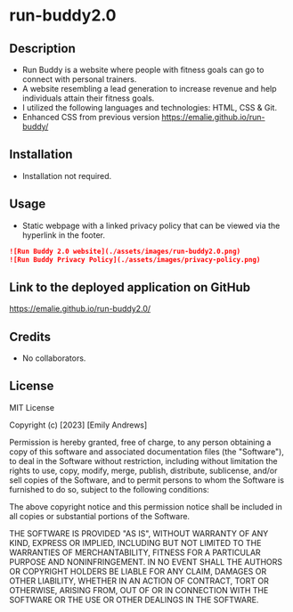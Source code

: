 # run-buddy2.0

## Description
- Run Buddy is a website where people with fitness goals can go to connect with personal trainers.
- A website resembling a lead generation to increase revenue and help individuals attain their fitness goals.
- I utilized the following languages and technologies: HTML, CSS & Git.
- Enhanced CSS from previous version https://emalie.github.io/run-buddy/

## Installation
- Installation not required.

## Usage
- Static webpage with a linked privacy policy that can be viewed via the hyperlink in the footer. 

```md
![Run Buddy 2.0 website](./assets/images/run-buddy2.0.png)
![Run Buddy Privacy Policy](./assets/images/privacy-policy.png)
```

## Link to the deployed application on GitHub
https://emalie.github.io/run-buddy2.0/

## Credits
- No collaborators. 

## License
MIT License

Copyright (c) [2023] [Emily Andrews]

Permission is hereby granted, free of charge, to any person obtaining a copy
of this software and associated documentation files (the "Software"), to deal
in the Software without restriction, including without limitation the rights
to use, copy, modify, merge, publish, distribute, sublicense, and/or sell
copies of the Software, and to permit persons to whom the Software is
furnished to do so, subject to the following conditions:

The above copyright notice and this permission notice shall be included in all
copies or substantial portions of the Software.

THE SOFTWARE IS PROVIDED "AS IS", WITHOUT WARRANTY OF ANY KIND, EXPRESS OR
IMPLIED, INCLUDING BUT NOT LIMITED TO THE WARRANTIES OF MERCHANTABILITY,
FITNESS FOR A PARTICULAR PURPOSE AND NONINFRINGEMENT. IN NO EVENT SHALL THE
AUTHORS OR COPYRIGHT HOLDERS BE LIABLE FOR ANY CLAIM, DAMAGES OR OTHER
LIABILITY, WHETHER IN AN ACTION OF CONTRACT, TORT OR OTHERWISE, ARISING FROM,
OUT OF OR IN CONNECTION WITH THE SOFTWARE OR THE USE OR OTHER DEALINGS IN THE
SOFTWARE.
